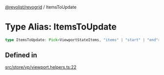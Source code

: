 [@revolist/revogrid](README.md) / ItemsToUpdate

# Type Alias: ItemsToUpdate

```ts
type ItemsToUpdate: Pick<ViewportStateItems, "items" | "start" | "end">;
```

## Defined in

[src/store/vp/viewport.helpers.ts:22](https://github.com/revolist/revogrid/blob/a808f70a0d197fcea56d269b7334fbc41eb74c5d/src/store/vp/viewport.helpers.ts#L22)
